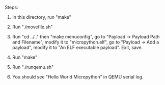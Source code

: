 Steps:

1. In this directory, run "make"

2. Run "./movefile.sh"

3. Run "cd ../.." then "make menuconfig", go to "Payload -> Payload Path and Filename", modify it to "micropython.elf", go to "Payload -> Add a payload", modify it to "An ELF executable payload". Exit, save.

4. Run "make"

5. Run "./runqemu.sh"

6. You should see "Hello World Micropython" in QEMU serial log.
